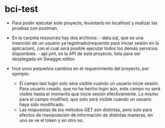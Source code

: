 # bci-test

- Para poder ejecutar este proyecto, levantarlo en localhost y realizar las pruebas con postman.
- En la carpeta resources hay dos archivos:
                - data.sql, que es una inserción de un usuario ya registrado(requerido para iniciar sesión en la aplicacion), con el cual será posible ejecutar todos los demás servicios disponibles.
                - api.yml, es la API de este proyecto, lista para ser desplegada en Swagger.editor.

- hice unos pequeños cambios en el requerimiento del proyecto, por ejemplo:
     - El campo last login solo será visible cuando un usuario inicie sesión. Para usuario creado, que no ha hecho login aún, este campo no será visible hasta el momento que inicie sesión efectivamente. Lo mismo para el campo modified, que solo será visible cuando un usuario haya sido modificado.
     -  Las respuestas de los métodos GET son distintas, pero solo para efectos de manipulación de información de distintas maneras, en uno se ve el token y en otro no. 
